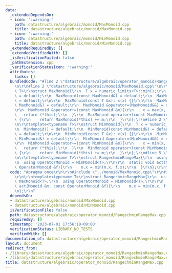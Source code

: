 ```yaml
---
data:
  _extendedDependsOn:
  - icon: ':warning:'
    path: datastructure/algebraic/monoid/MaxMonoid.cpp
    title: datastructure/algebraic/monoid/MaxMonoid.cpp
  - icon: ':warning:'
    path: datastructure/algebraic/monoid/MinMonoid.cpp
    title: datastructure/algebraic/monoid/MinMonoid.cpp
  _extendedRequiredBy: []
  _extendedVerifiedWith: []
  _isVerificationFailed: false
  _pathExtension: cpp
  _verificationStatusIcon: ':warning:'
  attributes:
    links: []
  bundledCode: "#line 2 \"datastructure/algebraic/operator_monoid/RangechminRangeMax.cpp\"\
    \n\r\n#line 2 \"datastructure/algebraic/monoid/MaxMonoid.cpp\"\n\r\ntemplate<typename\
    \ T>\r\nstruct MaxMonoid{\r\n  T x = numeric_limits<T>::min();\r\n  MaxMonoid()\
    \ = default;\r\n  MaxMonoid(const MaxMonoid&) = default;\r\n  MaxMonoid(MaxMonoid&&)\
    \ = default;\r\n\r\n  MaxMonoid(const T &x): x(x) {}\r\n\r\n  MaxMonoid &operator=(const\
    \ MaxMonoid&) = default;\r\n  MaxMonoid &operator=(MaxMonoid&&) = default;\r\n\
    \r\n  MaxMonoid &operator+=(const MaxMonoid &m){\r\n    x = max(x, m.x);\r\n \
    \   return (*this);\r\n  }\r\n  MaxMonoid operator+(const MaxMonoid &m) const\
    \ {\r\n    return MaxMonoid(*this) += m;\r\n  }\r\n};\r\n#line 2 \"datastructure/algebraic/monoid/MinMonoid.cpp\"\
    \n\r\ntemplate<typename T>\r\nstruct MinMonoid{\r\n  T x = numeric_limits<T>::max();\r\
    \n  MinMonoid() = default;\r\n  MinMonoid(const MinMonoid&) = default;\r\n  MinMonoid(MinMonoid&&)\
    \ = default;\r\n\r\n  MinMonoid(const T &x): x(x) {}\r\n\r\n  MinMonoid &operator=(const\
    \ MinMonoid&) = default;\r\n  MinMonoid &operator=(MinMonoid&&) = default;\r\n\
    \r\n  MinMonoid &operator+=(const MinMonoid &m){\r\n    x = min(x, m.x);\r\n \
    \   return (*this);\r\n  }\r\n  MinMonoid operator+(const MinMonoid &m) const\
    \ {\r\n    return MinMonoid(*this) += m;\r\n  }\r\n};\r\n#line 5 \"datastructure/algebraic/operator_monoid/RangechminRangeMax.cpp\"\
    \n\r\ntemplate<typename T>\r\nstruct RangechminRangeMax{\r\n  using Monoid = MaxMonoid<T>;\r\
    \n  using OperatorMonoid = MinMonoid<T>;\r\n\r\n  static void act(Monoid &m, const\
    \ OperatorMonoid &f){\r\n    m.x = min(m.x, f.x);\r\n  }\r\n};\r\n"
  code: "#pragma once\r\n\r\n#include \"../monoid/MaxMonoid.cpp\"\r\n#include \"../monoid/MinMonoid.cpp\"\
    \r\n\r\ntemplate<typename T>\r\nstruct RangechminRangeMax{\r\n  using Monoid =\
    \ MaxMonoid<T>;\r\n  using OperatorMonoid = MinMonoid<T>;\r\n\r\n  static void\
    \ act(Monoid &m, const OperatorMonoid &f){\r\n    m.x = min(m.x, f.x);\r\n  }\r\
    \n};\r\n"
  dependsOn:
  - datastructure/algebraic/monoid/MaxMonoid.cpp
  - datastructure/algebraic/monoid/MinMonoid.cpp
  isVerificationFile: false
  path: datastructure/algebraic/operator_monoid/RangechminRangeMax.cpp
  requiredBy: []
  timestamp: '2023-07-01 17:56:18+09:00'
  verificationStatus: LIBRARY_NO_TESTS
  verifiedWith: []
documentation_of: datastructure/algebraic/operator_monoid/RangechminRangeMax.cpp
layout: document
redirect_from:
- /library/datastructure/algebraic/operator_monoid/RangechminRangeMax.cpp
- /library/datastructure/algebraic/operator_monoid/RangechminRangeMax.cpp.html
title: datastructure/algebraic/operator_monoid/RangechminRangeMax.cpp
---
```

